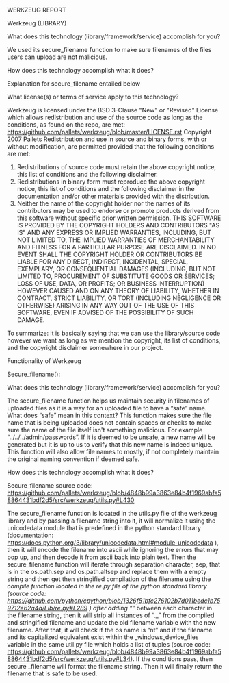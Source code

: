 WERKZEUG REPORT

Werkzeug (LIBRARY)

What does this technology (library/framework/service) accomplish for you?

We used its secure_filename function to make sure filenames of the files users can upload are not malicious.

How does this technology accomplish what it does?

Explanation for secure_filename entailed below

What license(s) or terms of service apply to this technology?

Werkzeug is licensed under the BSD 3-Clause "New" or "Revised" License which allows redistribution and use of the source code as long as the conditions, as found on the repo, are met:
https://github.com/pallets/werkzeug/blob/master/LICENSE.rst 
Copyright 2007 Pallets
Redistribution and use in source and binary forms, with or without
modification, are permitted provided that the following conditions are
met:
1.  Redistributions of source code must retain the above copyright
    notice, this list of conditions and the following disclaimer.
2.  Redistributions in binary form must reproduce the above copyright
    notice, this list of conditions and the following disclaimer in the
    documentation and/or other materials provided with the distribution.
3.  Neither the name of the copyright holder nor the names of its
    contributors may be used to endorse or promote products derived from
    this software without specific prior written permission.
THIS SOFTWARE IS PROVIDED BY THE COPYRIGHT HOLDERS AND CONTRIBUTORS
"AS IS" AND ANY EXPRESS OR IMPLIED WARRANTIES, INCLUDING, BUT NOT
LIMITED TO, THE IMPLIED WARRANTIES OF MERCHANTABILITY AND FITNESS FOR A
PARTICULAR PURPOSE ARE DISCLAIMED. IN NO EVENT SHALL THE COPYRIGHT
HOLDER OR CONTRIBUTORS BE LIABLE FOR ANY DIRECT, INDIRECT, INCIDENTAL,
SPECIAL, EXEMPLARY, OR CONSEQUENTIAL DAMAGES (INCLUDING, BUT NOT LIMITED
TO, PROCUREMENT OF SUBSTITUTE GOODS OR SERVICES; LOSS OF USE, DATA, OR
PROFITS; OR BUSINESS INTERRUPTION) HOWEVER CAUSED AND ON ANY THEORY OF
LIABILITY, WHETHER IN CONTRACT, STRICT LIABILITY, OR TORT (INCLUDING
NEGLIGENCE OR OTHERWISE) ARISING IN ANY WAY OUT OF THE USE OF THIS
SOFTWARE, EVEN IF ADVISED OF THE POSSIBILITY OF SUCH DAMAGE.

To summarize: it is basically saying that we can use the library/source code however we want as long as we mention the copyright, its list of conditions, and the copyright disclaimer somewhere in our project.





Functionality of Werkzeug

Secure_filename():

What does this technology (library/framework/service) accomplish for you?

The secure_filename function helps us maintain security in filenames of uploaded files as it is a way for an uploaded file to have a “safe” name. What does “safe” mean in this context? This function makes sure  the file name that is being uploaded does not contain spaces or checks to make sure the name of the file itself isn't something malicious. For example  “../../../admin/passwords”. If it is deemed to be unsafe, a new name will be generated but it is up to us to verify that this new name is indeed unique. This function will also allow file names to mostly, if not completely maintain the original naming convention if deemed safe.

How does this technology accomplish what it does? 

Secure_filename source code: https://github.com/pallets/werkzeug/blob/4848b99a3863e84b4f1969abfa58864431bdf2d5/src/werkzeug/utils.py#L430

The secure_filename function is located in the utils.py file of the werkzeug library and by passing a filename string into it, it will normalize it using the unicodedata module that is predefined in the python standard library (documentation: https://docs.python.org/3/library/unicodedata.html#module-unicodedata ), then it will encode the filename into ascii while ignoring the errors that may pop up, and then decode it from ascii back into plain text. Then the secure_filename function will iterate through separation character, sep, that is in the os.path.sep and os.path.altsep and replace them with a empty string and then get then stringified compilation of the filename using the _compile function located in the re.py file of the python standard library (source code: https://github.com/python/cpython/blob/1326f51bfc276102b7d011bedc1b759712e62a4a/Lib/re.py#L289 ) after adding “_” between each character in the filename string, then it will strip all instances of “._” from the compiled and stringified filename and update the old filename variable with the new filename. After that, it will check if the os name is “nt” and if the filename and its capitalized equivalent exist within the _windows_device_files variable in the same util.py file which holds a list of tuples (source code: https://github.com/pallets/werkzeug/blob/4848b99a3863e84b4f1969abfa58864431bdf2d5/src/werkzeug/utils.py#L34). If the conditions pass, then secure _filename will format the filename string. Then it will finally return the filename that is safe to be used.


